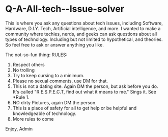 # Q-A-All-tech--Issue-solver
This is where you ask any questions about tech issues, including Software, Hardware, D.I.Y. Tech, Artificial intelligence, and more.
I wanted to make a community where techies, nerds, and geeks can ask questions about all types of technology. Including but not limited to hypothetical, and theories. So feel free to ask or answer anything you like.

The not-so-fun thing:
RULES:
1. Respect others
2. No trolling
3. Try to keep cursing to a minimum.
4. Please no sexual comments, use DM for that.
5. This is not a dating site. Again DM the person, but ask before you do. It's called "R.E.S.P.E.C.T, find out what it means to me." Sings it. See *Rule 1.
6. NO dirty Pictures, again DM the person.
7. This is a place of safety for all to get help or be helpful and knowledgeable of technology.
8. More rules to come

Enjoy,
Admin
